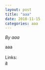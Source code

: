 ```yaml
---
layout: post
title: "aaa"
date: 2018-11-15
categories: aaa
---
```


*By aaa*

aaa<br /><br />Links:<br />[a](a)